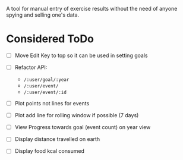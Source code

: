 A tool for manual entry of exercise results without the need of anyone spying and selling one's data.

# Considered ToDo

- [ ] Move Edit Key to top so it can be used in setting goals
- [ ] Refactor API:
  * `/:user/goal/:year`
  * `/:user/event/`
  * `/:user/event/:id`
- [ ] Plot points not lines for events
- [ ] Plot add line for rolling window if possible (7 days)
- [ ] View Progress towards goal (event count) on year view
- [ ] Display distance travelled on earth
- [ ] Display food kcal consumed


